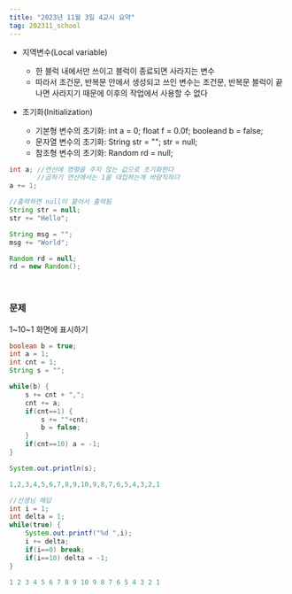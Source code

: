 ```yaml
---
title: "2023년 11월 3일 4교시 요약"
tag: 202311_school
---
```

- 지역변수(Local variable)
  - 한 블럭 내에서만 쓰이고 블럭이 종료되면 사라지는 변수
  - 따라서 조건문, 반복문 안에서 생성되고 쓰인 변수는 조건문, 반복문 블럭이 끝나면 사라지기 때문에 이후의 작업에서 사용할 수 없다

- 초기화(Initialization)
  - 기본형 변수의 초기화: int a = 0; float f = 0.0f; booleand b = false;
  - 문자열 변수의 초기화: String str = ""; str = null;
  - 참조형 변수의 초기화: Random rd = null;

```java
int a; //연산에 영향을 주지 않는 값으로 초기화한다
       //곱하기 연산에서는 1을 대입하는게 바람직하다
a += 1; 

//출력하면 null이 붙어서 출력됨
String str = null;
str += "Hello";

String msg = "";
msg += "World";

Random rd = null;
rd = new Random();
```
<br>

### 문제
1~10~1 화면에 표시하기

```java
boolean b = true;
int a = 1;
int cnt = 1;
String s = "";

while(b) {
    s += cnt + ",";
    cnt += a;
    if(cnt==1) {
        s += ""+cnt;
        b = false;
    }
    if(cnt==10) a = -1;
}

System.out.println(s);
```
```java
1,2,3,4,5,6,7,8,9,10,9,8,7,6,5,4,3,2,1
```
```java
//선생님 해답
int i = 1;
int delta = 1;
while(true) {
    System.out.printf("%d ",i);
    i += delta;
    if(i==0) break;
    if(i==10) delta = -1;
}
```
```java
1 2 3 4 5 6 7 8 9 10 9 8 7 6 5 4 3 2 1
```